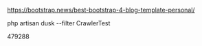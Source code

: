 https://bootstrap.news/best-bootstrap-4-blog-template-personal/


php artisan dusk --filter CrawlerTest


479288
